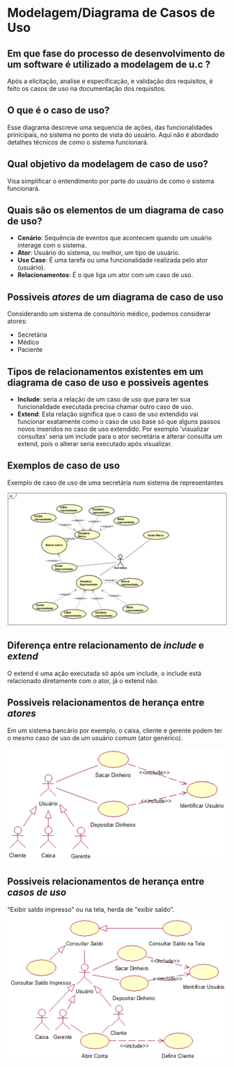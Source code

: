 # Modelagem/Diagrama de Casos de Uso

## Em que fase do processo de desenvolvimento de um software é utilizado a modelagem de u.c ?
Após a elicitação, analise e especificação, e validação dos requisitos, é feito os casos de uso na documentação dos requisitos.


## O que é o caso de uso?
Esse diagrama descreve uma sequencia de ações, das funcionalidades prinicipais, no sistema no ponto de vista do usuário. Aqui não é abordado detalhes técnicos de como o sistema funcionará.


## Qual objetivo da modelagem de caso de uso?
Visa simplificar o entendimento por parte do usuário de como o sistema funcionará.


## Quais são os elementos de um diagrama de caso de uso?
- **Cenário**: Sequência de eventos que acontecem quando um usuário interage com o sistema.
- **Ator**: Usuário do sistema, ou melhor, um tipo de usuário.
- **Use Case**: É uma tarefa ou uma funcionalidade realizada pelo ator (usuário).
- **Relacionamentos**: É o que liga um ator com um caso de uso.


## Possiveis _atores_ de um diagrama de caso de uso
Considerando um sistema de consultório médico, podemos considerar atores:
* Secretária
* Médico
* Paciente


## Tipos de relacionamentos existentes em um diagrama de caso de uso e possiveis agentes
* **Include**: seria a relação de um caso de uso que para ter sua funcionalidade executada precisa chamar outro caso de uso.
* **Extend**: Esta relação significa que o caso de uso extendido vai funcionar exatamente como o caso de uso base só que alguns passos novos inseridos no caso de uso extendido.
Por exemplo 'visualizar consultas' seria um include para o ator secretária e alterar consulta um extend, pois o alterar seria executado após visualizar.


## Exemplos de caso de uso
Exemplo de caso de uso de uma secretária num sistema de representantes

![UC](/uc1.png)


## Diferença entre relacionamento de _include_ e _extend_
O extend é uma ação executada só após um include, o include está relacionado diretamente com o ator, já o extend não.


## Possiveis relacionamentos de herança entre _atores_
Em um sistema bancário por exemplo, o caixa, cliente e gerente podem ter o mesmo caso de uso de um usuário comum (ator genérico). 

![Herança ator](/heranca_usuario.png)


## Possiveis relacionamentos de herança entre _casos de uso_
"Exibir saldo impresso" ou na tela, herda de "exibir saldo".

![Herança UC](/heranca_uc.png)
